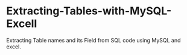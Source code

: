 # Extracting-Tables-with-MySQL-Excell
Extracting Table names and its Field from SQL code using MySQL and excel.
